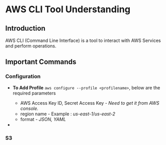 # AWS CLI Tool Understanding

## Introduction
AWS CLI (Command Line Interface) is a tool to interact with AWS Services and perform operations.

## Important Commands
### Configuration
* **To Add Profile** `aws configure --profile <profilename>`, below are the required parameters
    * AWS Access Key ID, Secret Access Key - *Need to get it from AWS console.*
    * region name - Example : *us-east-1/us-east-2*
    * format - *JSON, YAML*

* 

### S3 


